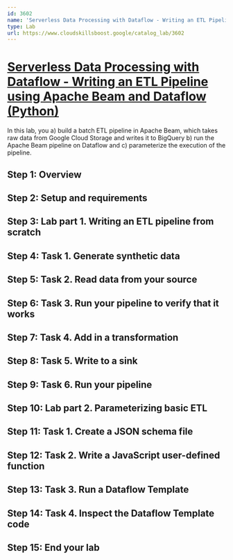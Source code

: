 ```yaml
---
id: 3602
name: 'Serverless Data Processing with Dataflow - Writing an ETL Pipeline using Apache Beam and Dataflow (Python)'
type: Lab
url: https://www.cloudskillsboost.google/catalog_lab/3602
---
```


# [Serverless Data Processing with Dataflow - Writing an ETL Pipeline using Apache Beam and Dataflow (Python)](https://www.cloudskillsboost.google/catalog_lab/3602)

In this lab, you a) build a batch ETL pipeline in Apache Beam, which takes raw data from Google Cloud Storage and writes it to BigQuery b) run the Apache Beam pipeline on Dataflow and c) parameterize the execution of the pipeline.

## Step 1: Overview

## Step 2: Setup and requirements

## Step 3: Lab part 1. Writing an ETL pipeline from scratch

## Step 4: Task 1. Generate synthetic data

## Step 5: Task 2. Read data from your source

## Step 6: Task 3. Run your pipeline to verify that it works

## Step 7: Task 4. Add in a transformation

## Step 8: Task 5. Write to a sink

## Step 9: Task 6. Run your pipeline

## Step 10: Lab part 2. Parameterizing basic ETL

## Step 11: Task 1. Create a JSON schema file

## Step 12: Task 2. Write a JavaScript user-defined function

## Step 13: Task 3. Run a Dataflow Template

## Step 14: Task 4. Inspect the Dataflow Template code

## Step 15: End your lab
